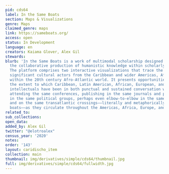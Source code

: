 ```yaml
---
pid: cds64
label: In the Same Boats
section: Maps & Visualizations
genre: Maps
claimed_genre: maps
link: https://sameboats.org/
access: open
status: In Development
language: en
creators: Kaiama Glover, Alex Gil
stewards:
blurb: 'In the Same Boats is a work of multimodal scholarship designed to encourage
  the collaborative production of humanistic knowledge within scholarly communities.
  The platform comprises two interactive visualizations that trace the movements of
  significant cultural actors from the Caribbean and wider Americas, Africa, and Europe
  within the 20th century Afro-Atlantic world. It presents opportunities for unearthing
  the extent to which Caribbean, Latin American, African, European, and Afro-American
  intellectuals have been in both punctual and sustained conversation with one another:
  attending the same conferences, publishing in the same journals and presses, active
  in the same political groups, perhaps even elbow-to-elbow in the same Parisian cafés
  and on the same transatlantic crossings––literally and metaphorically in the same
  boats––as they circulate throughout the Americas, Africa, Europe, and beyond.'
related_to:
sub_collections:
open_data:
added_by: Alex Gil
twitter: "@elotroalex"
census_year: '2020'
notes:
order: '143'
layout: caridischo_item
collection: main
thumbnail: img/derivatives/simple/cds64/thumbnail.jpg
full: img/derivatives/simple/cds64/fullwidth.jpg
---
```

